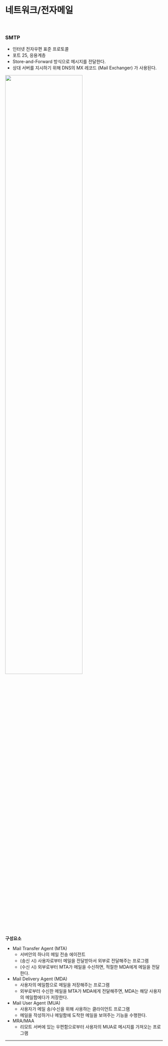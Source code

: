 # 네트워크/전자메일

<br>

### SMTP

* 인터넷 전자우편 표준 프로토콜
* 포트 25, 응용계층
* Store-and-Forward 방식으로 메시지를 전달한다.
* 상대 서버를 지시하기 위해 DNS의 MX 레코드 (Mail Exchanger) 가 사용된다.



<img src = "https://user-images.githubusercontent.com/75229881/116352002-813b2b80-a82f-11eb-834a-03223485803e.png" width="70%">

**구성요소**

* Mail Transfer Agent (MTA)
  * 서버안의 하나의 메일 전송 에이전트
  * (송신 시) 사용자로부터 메일을 전달받아서 외부로 전달해주는 프로그램
  * (수신 시)  외부로부터 MTA가 메일을 수신하면, 적절한 MDA에게 메일을 전달한다.
* Mail Delivery Agent (MDA)
  * 사용자의 메일함으로 메일을 저장해주는 프로그램
  * 외부로부터 수신한 메일을 MTA가 MDA에게 전달해주면, MDA는 해당 사용자의 메일함에다가 저장한다.
* Mail User Agent (MUA)
  * 사용자가 메일 송/수신을 위해 사용하는 클라이언트 프로그램
  * 메일을 작성하거나 메일함에 도착한 메일을 보여주는 기능을 수행한다.
* MRA/MAA
  * 리모트 서버에 있는 우편함으로부터 사용자의 MUA로 메시지를 가져오는 프로그램

---

